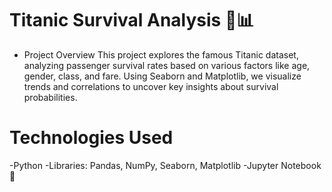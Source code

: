 # Titanic Survival Analysis 🚢📊
- Project Overview
This project explores the famous Titanic dataset, analyzing passenger survival rates based on various factors like age, gender, class, and fare. Using Seaborn and Matplotlib, we visualize trends and correlations to uncover key insights about survival probabilities.
# Technologies Used
-Python 
-Libraries: Pandas, NumPy, Seaborn, Matplotlib
-Jupyter Notebook 📓
